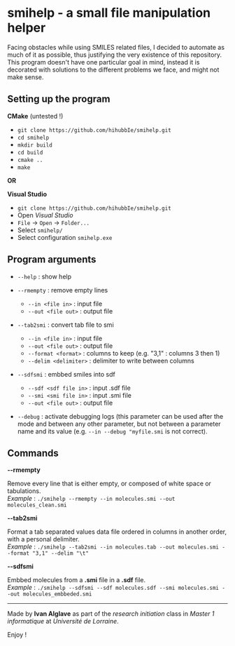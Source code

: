 # smihelp - a small file manipulation helper 

Facing obstacles while using SMILES related files, I decided to automate as much of it as possible, thus justifying the very existence of this repository. This program doesn't have one particular goal in mind, instead it is decorated with solutions to the different problems we face, and might not make sense.

## Setting up the program

**CMake** (untested !)
- `git clone https://github.com/hihubbIe/smihelp.git`
- `cd smihelp`
- `mkdir build`
- `cd build`
- `cmake ..`
- `make`

**OR**

**Visual Studio**
- `git clone https://github.com/hihubbIe/smihelp.git`
- Open *Visual Studio*
- `File` -> `Open` -> `Folder...`
- Select `smihelp/`
- Select configuration `smihelp.exe`

## Program arguments
- `--help` : show help
- `--rmempty` : remove empty lines
  - `--in <file in>` : input file
  - `--out <file out>` : output file
- `--tab2smi` : convert tab file to smi
  - `--in <file in>` : input file
  - `--out <file out>` : output file
  - `--format <format>` : columns to keep (e.g. "3,1" : columns 3 then 1)
  - `--delim <delimiter>` : delimiter to write between columns
- `--sdfsmi` : embbed smiles into sdf
  - `--sdf <sdf file in>` : input .sdf file
  - `--smi <smi file in>` : input .smi file
  - `--out <file out>` : output file 

- `--debug` : activate debugging logs (this parameter can be used after the mode and between any other parameter, but not between a parameter name and its value (e.g. `--in --debug "myfile.smi` is not correct).

## Commands

**--rmempty**

Remove every line that is either empty, or composed of white space or tabulations.  
*Example* : `./smihelp --rmempty --in molecules.smi --out molecules_clean.smi`

**--tab2smi**

Format a tab separated values data file ordered in columns in another order, with a personal delimiter.  
*Example* : `./smihelp --tab2smi --in molecules.tab --out molecules.smi --format "3,1" --delim "\t"`

**--sdfsmi**

Embbed molecules from a **.smi** file in a **.sdf** file.  
*Example* : `./smihelp --sdfsmi --sdf molecules.sdf --smi molecules.smi --out molecules_embbeded.smi`

___
Made by **Ivan Alglave** as part of the *research initiation* class in *Master 1 informatique* at *Université de Lorraine*.

Enjoy ! 
